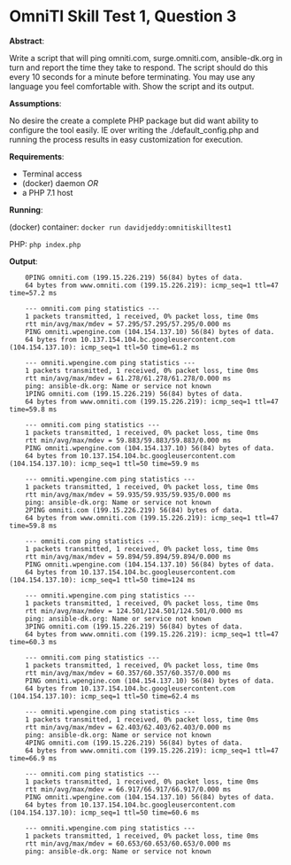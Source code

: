# OmniTI Skill Test 1, Question 3

**Abstract**:

Write a script that will ping omniti.com, surge.omniti.com, ansible-dk.org in turn and report the time they take to respond. The script should do this every 10 seconds for a minute before terminating. You may use any language you feel comfortable with. Show the script and its output.

**Assumptions**:

No desire the create a complete PHP package but did want ability to configure the tool easily. IE over writing the ./default_config.php and running the process results in easy customization for execution.

**Requirements**:

 - Terminal access
 - (docker) daemon
 _OR_
 - a PHP 7.1 host

**Running**:

(docker) container: `docker run davidjeddy:omnitiskilltest1`

PHP: `php index.php`

**Output**:
```
    0PING omniti.com (199.15.226.219) 56(84) bytes of data.
    64 bytes from www.omniti.com (199.15.226.219): icmp_seq=1 ttl=47 time=57.2 ms
    
    --- omniti.com ping statistics ---
    1 packets transmitted, 1 received, 0% packet loss, time 0ms
    rtt min/avg/max/mdev = 57.295/57.295/57.295/0.000 ms
    PING omniti.wpengine.com (104.154.137.10) 56(84) bytes of data.
    64 bytes from 10.137.154.104.bc.googleusercontent.com (104.154.137.10): icmp_seq=1 ttl=50 time=61.2 ms
    
    --- omniti.wpengine.com ping statistics ---
    1 packets transmitted, 1 received, 0% packet loss, time 0ms
    rtt min/avg/max/mdev = 61.278/61.278/61.278/0.000 ms
    ping: ansible-dk.org: Name or service not known
    1PING omniti.com (199.15.226.219) 56(84) bytes of data.
    64 bytes from www.omniti.com (199.15.226.219): icmp_seq=1 ttl=47 time=59.8 ms
    
    --- omniti.com ping statistics ---
    1 packets transmitted, 1 received, 0% packet loss, time 0ms
    rtt min/avg/max/mdev = 59.883/59.883/59.883/0.000 ms
    PING omniti.wpengine.com (104.154.137.10) 56(84) bytes of data.
    64 bytes from 10.137.154.104.bc.googleusercontent.com (104.154.137.10): icmp_seq=1 ttl=50 time=59.9 ms
    
    --- omniti.wpengine.com ping statistics ---
    1 packets transmitted, 1 received, 0% packet loss, time 0ms
    rtt min/avg/max/mdev = 59.935/59.935/59.935/0.000 ms
    ping: ansible-dk.org: Name or service not known
    2PING omniti.com (199.15.226.219) 56(84) bytes of data.
    64 bytes from www.omniti.com (199.15.226.219): icmp_seq=1 ttl=47 time=59.8 ms
    
    --- omniti.com ping statistics ---
    1 packets transmitted, 1 received, 0% packet loss, time 0ms
    rtt min/avg/max/mdev = 59.894/59.894/59.894/0.000 ms
    PING omniti.wpengine.com (104.154.137.10) 56(84) bytes of data.
    64 bytes from 10.137.154.104.bc.googleusercontent.com (104.154.137.10): icmp_seq=1 ttl=50 time=124 ms
    
    --- omniti.wpengine.com ping statistics ---
    1 packets transmitted, 1 received, 0% packet loss, time 0ms
    rtt min/avg/max/mdev = 124.501/124.501/124.501/0.000 ms
    ping: ansible-dk.org: Name or service not known
    3PING omniti.com (199.15.226.219) 56(84) bytes of data.
    64 bytes from www.omniti.com (199.15.226.219): icmp_seq=1 ttl=47 time=60.3 ms
    
    --- omniti.com ping statistics ---
    1 packets transmitted, 1 received, 0% packet loss, time 0ms
    rtt min/avg/max/mdev = 60.357/60.357/60.357/0.000 ms
    PING omniti.wpengine.com (104.154.137.10) 56(84) bytes of data.
    64 bytes from 10.137.154.104.bc.googleusercontent.com (104.154.137.10): icmp_seq=1 ttl=50 time=62.4 ms
    
    --- omniti.wpengine.com ping statistics ---
    1 packets transmitted, 1 received, 0% packet loss, time 0ms
    rtt min/avg/max/mdev = 62.403/62.403/62.403/0.000 ms
    ping: ansible-dk.org: Name or service not known
    4PING omniti.com (199.15.226.219) 56(84) bytes of data.
    64 bytes from www.omniti.com (199.15.226.219): icmp_seq=1 ttl=47 time=66.9 ms
    
    --- omniti.com ping statistics ---
    1 packets transmitted, 1 received, 0% packet loss, time 0ms
    rtt min/avg/max/mdev = 66.917/66.917/66.917/0.000 ms
    PING omniti.wpengine.com (104.154.137.10) 56(84) bytes of data.
    64 bytes from 10.137.154.104.bc.googleusercontent.com (104.154.137.10): icmp_seq=1 ttl=50 time=60.6 ms
    
    --- omniti.wpengine.com ping statistics ---
    1 packets transmitted, 1 received, 0% packet loss, time 0ms
    rtt min/avg/max/mdev = 60.653/60.653/60.653/0.000 ms
    ping: ansible-dk.org: Name or service not known
```
